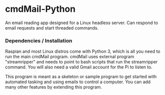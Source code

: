 # cmdMail-Python
An email reading app designed for a Linux headless server. Can respond to email requests and start threaded commands.

### Dependencies / Installation
Raspian and most Linux distros come with Python 3, which is all you need to run the main cmdMail program.
cmdMail uses external program "streamripper" and needs to point to bash scripts that run the streamripper command.
You will also need a valid Gmail account for the Pi to listen to.

This program is meant as a skeleton or sample program to get started with automated tasking and using emails to control a computer.
You can add many other features by extending this program. 
